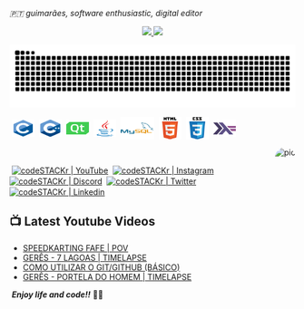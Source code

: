 *🇵🇹 guimarães, software enthusiastic, digital editor*

<div align="center" >
<a href="https://allmylinks.com/bessa">
  <img height=180 src="https://github-activity-readme-stats.vercel.app/api?username=assebc&count_private=true&show_icons=true&theme=github_dark&hide_border=true"/>
</a>
<a href="https://allmylinks.com/bessa">
  <img src="https://github-readme-stats-assebc.vercel.app/api/top-langs/?username=assebc&layout=compact&theme=github_dark&hide_border=true&exclude_repo=github-readme-stats&hide=makefile"/>
</a>
</div>

![Snake animation](https://github.com/assebc/assebc/blob/output/github-contribution-grid-snake.svg)


<a>&nbsp;<img align="center" alt="codeSTACKr | C" height="30px" width="40px" src="https://raw.githubusercontent.com/devicons/devicon/master/icons/c/c-original.svg"/></a>
<a>&nbsp;<img align="center" alt="codeSTACKr | Cpp" height="30px" width="40px" src="https://github.com/devicons/devicon/blob/master/icons/cplusplus/cplusplus-original.svg"/></a>
<a>&nbsp;<img align="center" alt="codeSTACKr | Qt" height="30px" width="40px" src="https://github.com/devicons/devicon/blob/master/icons/qt/qt-original.svg"/></a>
<a>&nbsp;<img align="center" alt="codeSTACKr | Java" height="30px"  width="40px" src="https://github.com/devicons/devicon/blob/master/icons/java/java-original.svg"/></a>
<a>&nbsp;<img align="center" alt="codeSTACKr | MYSQL" height="40px"  width="60px" src="https://github.com/devicons/devicon/blob/master/icons/mysql/mysql-original-wordmark.svg"/></a>
<a>&nbsp;<img align="center" alt="codeSTACKr | HTML" height="40px"  width="40px" src="https://github.com/devicons/devicon/blob/master/icons/html5/html5-original-wordmark.svg"/></a>
<a>&nbsp;<img align="center" alt="codeSTACKr | CSS" height="40px"  width="40px" src="https://github.com/devicons/devicon/blob/master/icons/css3/css3-original-wordmark.svg"/></a>
<a>&nbsp;<img align="center" alt="codeSTACKr | Haskell" height="30px" width="40px" src="https://raw.githubusercontent.com/devicons/devicon/master/icons/haskell/haskell-original.svg"/></a>



<a>&nbsp;<img align="right" alt="pic" height="150px" style="border-radius:50px" src="https://user-images.githubusercontent.com/73396142/141704283-e4a93ab9-441d-464b-bc65-530f5a341dc2.png"/></a>

<a>&nbsp;[<img align="center" alt="codeSTACKr | YouTube"  src="https://img.shields.io/badge/YouTube-FF0000?style=for-the-badge&logo=youtube&logoColor=white"/>][youtube]</a>
<a>&nbsp;[<img align="center" alt="codeSTACKr | Instagram"  src="https://img.shields.io/badge/Instagram-E4405F?style=for-the-badge&logo=instagram&logoColor=white"/>][instagram]</a>
<a>&nbsp;[<img align="center" alt="codeSTACKr | Discord"  src="https://img.shields.io/badge/Discord-7289DA?style=for-the-badge&logo=discord&logoColor=white"/>][discord]</a>
<a>&nbsp;[<img align="center" alt="codeSTACKr | Twitter"  src="https://img.shields.io/badge/Twitter-1DA1F2?style=for-the-badge&logo=twitter&logoColor=white"/>][twitter]</a>
<a>&nbsp;[<img align="center" alt="codeSTACKr | Linkedin"  src="https://img.shields.io/badge/LinkedIn-0077B5?style=for-the-badge&logo=linkedin&logoColor=white"/>][linkedin]</a>



## 📺 Latest Youtube Videos
<!-- YOUTUBE:START -->
- [SPEEDKARTING FAFE | POV](https://www.youtube.com/watch?v=8T5ByIsn7FY)
- [GERÊS - 7 LAGOAS | TIMELAPSE](https://www.youtube.com/watch?v=wC0IwTH-5iQ)
- [COMO UTILIZAR O GIT/GITHUB &lpar;BÁSICO&rpar;](https://www.youtube.com/watch?v=-Sf28gqMKz0)
- [GERÊS - PORTELA DO HOMEM | TIMELAPSE](https://www.youtube.com/watch?v=hgHMovENsWs)
<!-- YOUTUBE:END -->




&nbsp;***Enjoy life and code!!*** 👋😊


[twitter]: https://twitter.com/bessitos_
[youtube]: https://www.youtube.com/channel/UCYXW07u06W_eyY_GMJcQDaw
[instagram]: https://instagram.com/bessitos_
[linkedin]: https://www.linkedin.com/in/claudio-bessa-79b9bb225/
[discord]: https://discord.gg/QFCvN9uyuh
